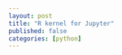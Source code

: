 ```yaml
---
layout: post
title: "R kernel for Jupyter"
published: false
categories: [python]
---
```

###


[1]: https://cloud.r-project.org/index.html "The Comprehensive R Archive Network"

[2]: https://rtask.thinkr.fr/installation-of-r-4-0-on-ubuntu-20-04-lts-and-tips-for-spatial-packages/ "Installation of R 4.0 on Ubuntu"
